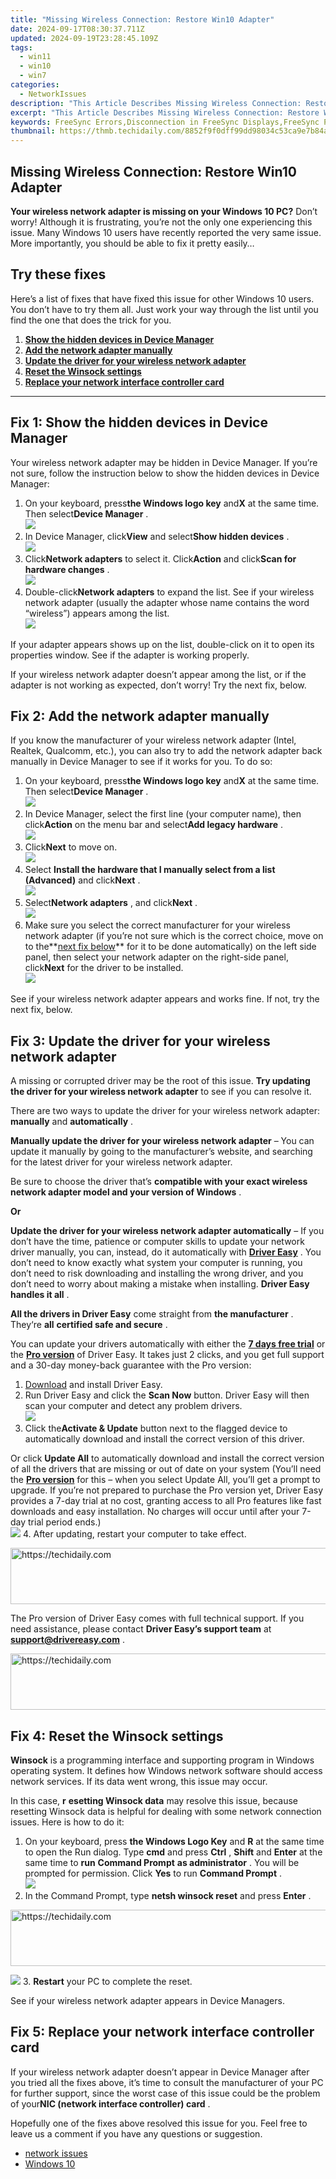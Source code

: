 ```yaml
---
title: "Missing Wireless Connection: Restore Win10 Adapter"
date: 2024-09-17T08:30:37.711Z
updated: 2024-09-19T23:28:45.109Z
tags:
  - win11
  - win10
  - win7
categories:
  - NetworkIssues
description: "This Article Describes Missing Wireless Connection: Restore Win10 Adapter"
excerpt: "This Article Describes Missing Wireless Connection: Restore Win10 Adapter"
keywords: FreeSync Errors,Disconnection in FreeSync Displays,FreeSync Performance Optimization,FreeSync Sync Issues Troubleshooting,Liquid Crystal Display FreeSync Connection Problems,FreeSync Frequent Disconnecting Fixes,HDR FreeSync Compatibility and Issues
thumbnail: https://thmb.techidaily.com/8852f9f0dff99dd98034c53ca9e7b84a75b979ac3b7699086866b0998ff7b7cb.jpg
---
```


## Missing Wireless Connection: Restore Win10 Adapter

 **Your wireless network adapter is missing on your Windows 10 PC?** Don’t worry! Although it is frustrating, you’re not the only one experiencing this issue. Many Windows 10 users have recently reported the very same issue. More importantly, you should be able to fix it pretty easily…

## Try these fixes

 Here’s a list of fixes that have fixed this issue for other Windows 10 users. You don’t have to try them all. Just work your way through the list until you find the one that does the trick for you.

1. **[Show the hidden devices in Device Manager](#f1)**
2. **[Add the network adapter manually](#f2)**
3. **[Update the driver for your wireless network adapter](#f3)**
4. **[Reset the Winsock settings](#f4)**
5. **[Replace your network interface controller card](#f5)**

---

## Fix 1: Show the hidden devices in Device Manager

 Your wireless network adapter may be hidden in Device Manager. If you’re not sure, follow the instruction below to show the hidden devices in Device Manager:

1. On your keyboard, press**the Windows logo key** and**X** at the same time. Then select**Device Manager** .  
![](https://images.drivereasy.com/wp-content/uploads/2018/11/Snap595.png)
2. In Device Manager, click**View** and select**Show hidden devices** .  
![](https://images.drivereasy.com/wp-content/uploads/2018/11/Snap596.png)
3. Click**Network adapters** to select it. Click**Action** and click**Scan for hardware changes** .  
![](https://images.drivereasy.com/wp-content/uploads/2018/11/Snap597.png)
4. Double-click**Network adapters** to expand the list. See if your wireless network adapter (usually the adapter whose name contains the word “wireless”) appears among the list.  
![](https://images.drivereasy.com/wp-content/uploads/2018/11/Snap598.png)

 If your adapter appears shows up on the list, double-click on it to open its properties window. See if the adapter is working properly.

 If your wireless network adapter doesn’t appear among the list, or if the adapter is not working as expected, don’t worry! Try the next fix, below.

## Fix 2: Add the network adapter manually

 If you know the manufacturer of your wireless network adapter (Intel, Realtek, Qualcomm, etc.), you can also try to add the network adapter back manually in Device Manager to see if it works for you. To do so:

1. On your keyboard, press**the Windows logo key** and**X** at the same time. Then select**Device Manager** .  
![](https://images.drivereasy.com/wp-content/uploads/2018/11/Snap595.png)
2. In Device Manager, select the first line (your computer name), then click**Action** on the menu bar and select**Add legacy hardware** .  
![](https://www.drivereasy.com/wp-content/uploads/2024/06/image-61.png)
3. Click**Next** to move on.  
![](https://www.drivereasy.com/wp-content/uploads/2024/06/image-62.png)
4. Select **Install the hardware that I manually select from a list (Advanced)** and click**Next** .  
![](https://www.drivereasy.com/wp-content/uploads/2024/06/image-63.png)
5. Select**Network adapters** , and click**Next** .  
![](https://www.drivereasy.com/wp-content/uploads/2024/06/image-64.png)
6. Make sure you select the correct manufacturer for your wireless network adapter (if you’re not sure which is the correct choice, move on to the**[next fix below](#f3)** for it to be done automatically) on the left side panel, then select your network adapter on the right-side panel, click**Next** for the driver to be installed.  
![](https://www.drivereasy.com/wp-content/uploads/2024/06/image-65.png)

 See if your wireless network adapter appears and works fine. If not, try the next fix, below.

## Fix 3: Update the driver for your wireless network adapter

 A missing or corrupted driver may be the root of this issue.   **Try updating the driver for your wireless network adapter**  to see if you can resolve it.

 There are two ways to update the driver for your wireless network adapter: **manually**   and **automatically** .

**Manually update the driver for your wireless network adapter**   – You can update it manually by going to the manufacturer’s website, and searching for the latest driver for your wireless network adapter.

 Be sure to choose the driver that’s   **compatible with your exact wireless network adapter model and your version of Windows** .

**Or**

 **Update the driver for your wireless network adapter automatically**  – If you don’t have the time, patience or computer skills to update your network driver manually, you can, instead, do it automatically with **[Driver Easy](https://tools.techidaily.com/drivereasy/download/)**  . You don’t need to know exactly what system your computer is running, you don’t need to risk downloading and installing the wrong driver, and you don’t need to worry about making a mistake when installing. **Driver Easy handles it all** .

**All the drivers in Driver Easy** come straight from **the manufacturer** . They‘re **all** **certified safe and secure** .

 You can update your drivers automatically with either the [**7 days free trial**](https://tools.techidaily.com/drivereasy/download/) or the [**Pro version**](https://tools.techidaily.com/drivereasy/download/) of Driver Easy. It takes just 2 clicks, and you get full support and a 30-day money-back guarantee with the Pro version:

1. [Download](https://tools.techidaily.com/drivereasy/download/) and install Driver Easy.
2. Run Driver Easy and click the **Scan Now** button. Driver Easy will then scan your computer and detect any problem drivers.  
![](https://www.drivereasy.com/wp-content/uploads/2020/10/6_0_scan-now.jpg)
3. Click the**Activate & Update** button next to the flagged device to automatically download and install the correct version of this driver.  

 Or click **Update All** to automatically download and install the correct version of all the drivers that are missing or out of date on your system (You’ll need the **[Pro version](https://tools.techidaily.com/drivereasy/download/)**  for this – when you select Update All, you’ll get a prompt to upgrade. If you’re not prepared to purchase the Pro version yet, Driver Easy provides a 7-day trial at no cost, granting access to all Pro features like fast downloads and easy installation. No charges will occur until after your 7-day trial period ends.)  
![](https://www.drivereasy.com/wp-content/uploads/2019/05/Qualcomm-Atheros-QCA61x4A-Wireless-Network-Adapter.png)
4. After updating, restart your computer to take effect.

<!-- affiliate ads begin -->
<a href="https://appsumo.8odi.net/c/5597632/2087485/7443" target="_top" id="2087485">
  <img src="//a.impactradius-go.com/display-ad/7443-2087485" border="0" alt="https://techidaily.com" width="728" height="90"/>
</a>
<img height="0" width="0" src="https://appsumo.8odi.net/i/5597632/2087485/7443" style="position:absolute;visibility:hidden;" border="0" />
<!-- affiliate ads end -->

 The Pro version of Driver Easy comes with full technical support. If you need assistance, please contact **Driver Easy’s support team** at **[support@drivereasy.com](mailto:support@drivereasy.com)**  .

<!-- affiliate ads begin -->
<a href="https://appsumo.8odi.net/c/5597632/2144284/7443" target="_top" id="2144284">
  <img src="//a.impactradius-go.com/display-ad/7443-2144284" border="0" alt="https://techidaily.com" width="728" height="90"/>
</a>
<img height="0" width="0" src="https://appsumo.8odi.net/i/5597632/2144284/7443" style="position:absolute;visibility:hidden;" border="0" />
<!-- affiliate ads end -->

## Fix 4: Reset the Winsock settings

**Winsock**  is a programming interface and supporting program in Windows operating system. It defines how Windows network software should access network services. If its data went wrong, this issue may occur.

 In this case, **r** **esetting Winsock data** may resolve this issue, because resetting Winsock data is helpful for dealing with some network connection issues. Here is how to do it:

1. On your keyboard, press **the Windows Logo Key**   and **R**   at the same time to open the Run dialog. Type **cmd**   and press **Ctrl** , **Shift**   and **Enter**   at the same time to **run**  **Command Prompt**  **as administrator** . You will be prompted for permission. Click **Yes**  to run **Command Prompt** .  
![](https://images.drivereasy.com/wp-content/uploads/2018/11/Snap602.png)
2. In the Command Prompt, type **netsh winsock reset** and press **Enter** .  

<!-- affiliate ads begin -->
<a href="https://appsumo.8odi.net/c/5597632/2043593/7443" target="_top" id="2043593">
  <img src="//a.impactradius-go.com/display-ad/7443-2043593" border="0" alt="https://techidaily.com" width="728" height="90"/>
</a>
<img height="0" width="0" src="https://appsumo.8odi.net/i/5597632/2043593/7443" style="position:absolute;visibility:hidden;" border="0" />
<!-- affiliate ads end -->

![](https://images.drivereasy.com/wp-content/uploads/2018/11/Snap603.png)
3. **Restart**  your PC to complete the reset.

See if your wireless network adapter appears in Device Managers.

## Fix 5: Replace your network interface controller card

 If your wireless network adapter doesn’t appear in Device Manager after you tried all the fixes above, it’s time to consult the manufacturer of your PC for further support, since the worst case of this issue could be the problem of your**NIC (network interface controller) card** .

 Hopefully one of the fixes above resolved this issue for you. Feel free to leave us a comment if you have any questions or suggestion.

* [network issues](https://tools.techidaily.com/drivereasy/download/)
* [Windows 10](https://tools.techidaily.com/drivereasy/download/)

<ins class="adsbygoogle"
     style="display:block"
     data-ad-format="autorelaxed"
     data-ad-client="ca-pub-7571918770474297"
     data-ad-slot="1223367746"></ins>

<ins class="adsbygoogle"
     style="display:block"
     data-ad-client="ca-pub-7571918770474297"
     data-ad-slot="8358498916"
     data-ad-format="auto"
     data-full-width-responsive="true"></ins>



